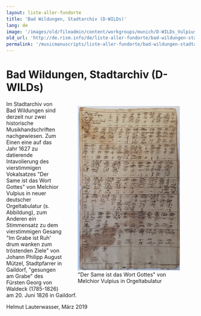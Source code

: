 ```yaml
---
layout: liste-aller-fundorte
title: 'Bad Wildungen, Stadtarchiv (D-WILDs)'
lang: de
image: '/images/old/fileadmin/content/workgroups/munich/D-WILDs_Vulpius.jpg'
old_url: 'http://de.rism.info/de/liste-aller-fundorte/bad-wildungen-stadtarchiv-d-wilds.html'
permalink: '/musicmanuscripts/liste-aller-fundorte/bad-wildungen-stadtarchiv-d-wilds.html'
---
```



# Bad Wildungen, Stadtarchiv (D-WILDs)

<div style="float: right; width: 70%">
   <figure class="figure">
      <div class="float-left">
         <img src="/images/old/fileadmin/D-WILDs_Vulpius.jpg">
      </div>
      <figcaption class="figcaption">
          "Der Same ist das Wort Gottes" von Melchior Vulpius in Orgeltabulatur
      </figcaption>
   </figure>
</div>

Im Stadtarchiv von Bad Wildungen sind derzeit nur zwei historische Musikhandschriften nachgewiesen. Zum Einen eine auf das Jahr 1627 zu datierende Intavolierung des vierstimmigen Vokalsatzes "Der Same ist das Wort Gottes" von Melchior Vulpius in neuer deutscher Orgeltabulatur (s. Abbildung), zum Anderen ein Stimmensatz zu dem vierstimmigen Gesang "Im Grabe ist Ruh' drum wanken zum tröstenden Ziele" von Johann Philipp August Mützel, Stadtpfarrer in Gaildorf, "gesungen am Grabe" des Fürsten Georg von Waldeck (1785-1826) am 20. Juni 1826 in Gaildorf.

Helmut Lauterwasser, März 2019

